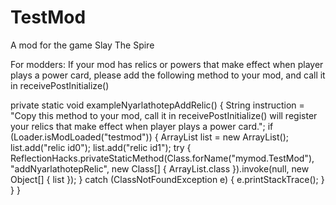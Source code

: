 # TestMod
A mod for the game Slay The Spire


For modders:
If your mod has relics or powers that make effect when player plays a power card, please add the following method to your mod, and call it in receivePostInitialize()

private static void exampleNyarlathotepAddRelic() {
	String instruction = "Copy this method to your mod, call it in receivePostInitialize() will register your relics that make effect when player plays a power card.";
	if (Loader.isModLoaded("testmod")) {
		ArrayList<String> list = new ArrayList<String>();
		list.add("relic id0");
		list.add("relic id1");
		try {
			ReflectionHacks.privateStaticMethod(Class.forName("mymod.TestMod"), "addNyarlathotepRelic",
					new Class[] { ArrayList.class }).invoke(null, new Object[] { list });
		} catch (ClassNotFoundException e) {
			e.printStackTrace();
		}
	}
}

